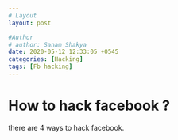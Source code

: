 ```yaml
---
# Layout
layout: post

#Author
# author: Sanam Shakya
date: 2020-05-12 12:33:05 +0545
categories: [Hacking]
tags: [Fb hacking]
---
```


# How to hack facebook ?

there are 4 ways to hack facebook.